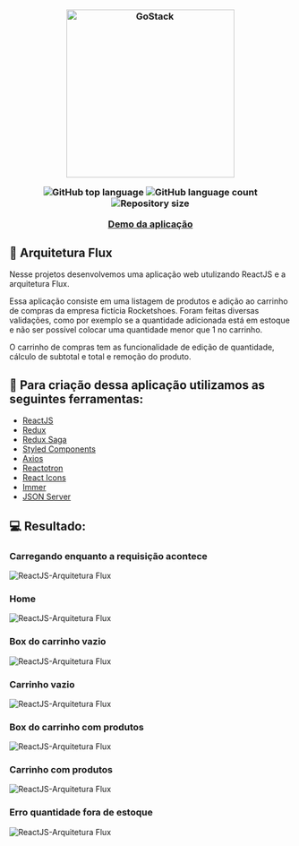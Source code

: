 <h3 align="center">
    <img alt="GoStack" src="https://ik.imagekit.io/hwyksvj4iv/rocketshoes_-t4_Ti_qH.svg" width="300px" />
    <p align="center">
      <img alt="GitHub top language" src="https://img.shields.io/github/languages/top/MatheusPires99/rocketshoes-react">
      <img alt="GitHub language count" src="https://img.shields.io/github/languages/count/MatheusPires99/rocketshoes-react">
      <img alt="Repository size" src="https://img.shields.io/github/repo-size/MatheusPires99/rocketshoes-react">
    </p>
    <p align="center">
      <a href="https://rocketshoes-gostack.netlify.app/">Demo da aplicação</a>
    </p>
</h3>

## :rocket: Arquitetura Flux

Nesse projetos desenvolvemos uma aplicação web utulizando ReactJS e a arquitetura Flux.

Essa aplicação consiste em uma listagem de produtos e adição ao carrinho de compras da empresa fictícia Rocketshoes.
Foram feitas diversas validações, como por exemplo se a quantidade adicionada está em estoque e não ser possível colocar uma quantidade menor que 1 no carrinho.

O carrinho de compras tem as funcionalidade de edição de quantidade, cálculo de subtotal e total e remoção do produto.

## :hammer: Para criação dessa aplicação utilizamos as seguintes ferramentas:
- [ReactJS](https://pt-br.reactjs.org/docs/getting-started.html)
- [Redux](https://redux.js.org/introduction/getting-started)
- [Redux Saga](https://github.com/redux-saga/redux-saga)
- [Styled Components](https://styled-components.com/)
- [Axios](https://github.com/axios/axios)
- [Reactotron](https://github.com/infinitered/reactotron)
- [React Icons](https://react-icons.netlify.com/#/)
- [Immer](https://github.com/immerjs/immer)
- [JSON Server](https://github.com/typicode/json-server#getting-started)

## :computer: Resultado:

### Carregando enquanto a requisição acontece
![ReactJS-Arquitetura Flux](.github/loading.png)

### Home
![ReactJS-Arquitetura Flux](.github/home.png)

### Box do carrinho vazio
![ReactJS-Arquitetura Flux](.github/home-cartBox.png)

### Carrinho vazio
![ReactJS-Arquitetura Flux](.github/cart.png)

### Box do carrinho com produtos
![ReactJS-Arquitetura Flux](.github/home-cartBox2.png)

### Carrinho com produtos
![ReactJS-Arquitetura Flux](.github/cart2.png)

### Erro quantidade fora de estoque
![ReactJS-Arquitetura Flux](.github/stock-error.png)
